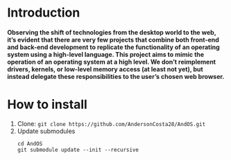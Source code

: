 # Introduction
#### Observing the shift of technologies from the desktop world to the web, it’s evident that there are very few projects that combine both front-end and back-end development to replicate the functionality of an operating system using a high-level language. This project aims to mimic the operation of an operating system at a high level. We don’t reimplement drivers, kernels, or low-level memory access (at least not yet), but instead delegate these responsibilities to the user’s chosen web browser.

# How to install
1. Clone:
`git clone https://github.com/AndersonCosta28/AndOS.git`
2. Update submodules
    ```
    cd AndOS
    git submodule update --init --recursive  
    ```
